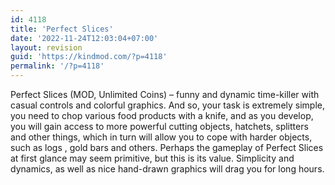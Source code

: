 ```yaml
---
id: 4118
title: 'Perfect Slices'
date: '2022-11-24T12:03:04+07:00'
layout: revision
guid: 'https://kindmod.com/?p=4118'
permalink: '/?p=4118'
---
```


Perfect Slices (MOD, Unlimited Coins) – funny and dynamic time-killer with casual controls and colorful graphics. And so, your task is extremely simple, you need to chop various food products with a knife, and as you develop, you will gain access to more powerful cutting objects, hatchets, splitters and other things, which in turn will allow you to cope with harder objects, such as logs , gold bars and others. Perhaps the gameplay of Perfect Slices at first glance may seem primitive, but this is its value. Simplicity and dynamics, as well as nice hand-drawn graphics will drag you for long hours.